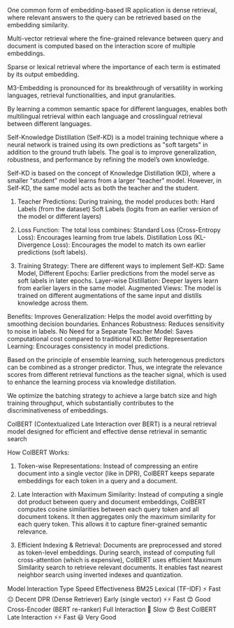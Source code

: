 One common form of embedding-based IR application is dense retrieval, where relevant answers to the query can be retrieved based on the embedding similarity.

Multi-vector retrieval where the fine-grained relevance between query and document is computed based on the interaction score of multiple embeddings.

Sparse or lexical retrieval where the importance of each term is estimated by its output embedding.

M3-Embedding is pronounced for its breakthrough of versatility in working languages, retrieval functionalities, and input granularities.

By learning a common semantic space for different languages, enables both multilingual retrieval within each language and crosslingual retrieval between different languages.

Self-Knowledge Distillation (Self-KD) is a model training technique where a neural network is trained using its own predictions as "soft targets" in addition to the ground truth labels. The goal is to improve generalization, robustness, and performance by refining the model’s own knowledge. 

Self-KD is based on the concept of Knowledge Distillation (KD), where a smaller "student" model learns from a larger "teacher" model. However, in Self-KD, the same model acts as both the teacher and the student.

1. Teacher Predictions: During training, the model produces both:
    Hard Labels (from the dataset)
    Soft Labels (logits from an earlier version of the model or different layers)

2. Loss Function: The total loss combines:
    Standard Loss (Cross-Entropy Loss): Encourages learning from true labels.
    Distillation Loss (KL-Divergence Loss): Encourages the model to match its own earlier predictions (soft labels).

3. Training Strategy: There are different ways to implement Self-KD:
    Same Model, Different Epochs: Earlier predictions from the model serve as soft labels in later epochs.
    Layer-wise Distillation: Deeper layers learn from earlier layers in the same model.
    Augmented Views: The model is trained on different augmentations of the same input and distills knowledge across them.

Benefits:
    Improves Generalization: Helps the model avoid overfitting by smoothing decision boundaries.
    Enhances Robustness: Reduces sensitivity to noise in labels.
    No Need for a Separate Teacher Model: Saves computational cost compared to traditional KD.
    Better Representation Learning: Encourages consistency in model predictions.

Based on the principle of ensemble learning, such heterogenous predictors can be combined as a stronger predictor. Thus, we integrate the relevance scores from different retrieval functions as the teacher signal, which is used to enhance the learning process via knowledge distillation.

We optimize the batching strategy to achieve a large batch size and high training throughput, which substantially contributes to the discriminativeness of embeddings.

ColBERT (Contextualized Late Interaction over BERT) is a neural retrieval model designed for efficient and effective dense retrieval in semantic search

How ColBERT Works:
1. Token-wise Representations:
    Instead of compressing an entire document into a single vector (like in DPR), ColBERT keeps separate embeddings for each token in a query and a document.

2. Late Interaction with Maximum Similarity:
    Instead of computing a single dot product between query and document embeddings, ColBERT computes cosine similarities between each query token and all document tokens.
    It then aggregates only the maximum similarity for each query token.
    This allows it to capture finer-grained semantic relevance.

3. Efficient Indexing & Retrieval:
    Documents are preprocessed and stored as token-level embeddings.
    During search, instead of computing full cross-attention (which is expensive), ColBERT uses efficient Maximum Similarity search to retrieve relevant documents.
    It enables fast nearest neighbor search using inverted indexes and quantization.

Model	Interaction Type	Speed	Effectiveness
BM25	Lexical (TF-IDF)	⚡ Fast	😐 Decent
DPR (Dense Retriever)	Early (single vector)	⚡⚡ Fast	😊 Good
Cross-Encoder (BERT re-ranker)	Full Interaction	🐢 Slow	😍 Best
ColBERT	Late Interaction	⚡⚡ Fast	😃 Very Good


